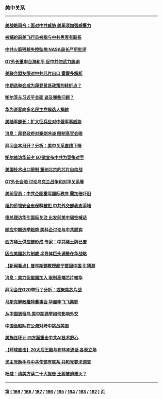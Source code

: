 ### 美中关系
---
#### [美战略司令：面对中共威胁 美军须加强威慑力](../../pages/nf1412576/n13860045.md) 
#### [被捕的前美飞行员被指与中共黑客有联系](../../pages/nf1412576/n13859958.md) 
#### [中共火箭残骸失控坠地 NASA局长严厉批评](../../pages/nf1412576/n13859814.md) 
#### [G7外长重申台海和平 促中共勿武力胁迫](../../pages/nf1412576/n13859752.md) 
#### [美联合盟友限对中共芯片出口 雷蒙多解析](../../pages/nf1412576/n13859663.md) 
#### [中期选举会成为拜登贸易政策的转折点？](../../pages/nf1412576/n13859073.md) 
#### [朔尔茨与习近平会面 谈及哪些问题？](../../pages/nf1412576/n13859372.md) 
#### [华为说客向多名民主党候选人捐款](../../pages/nf1412576/n13859256.md) 
#### [美陆军部长：扩大征兵应对中俄军事威胁](../../pages/nf1412576/n13859185.md) 
#### [消息：拜登政府对秦刚冷淡 限制高官会晤](../../pages/nf1412576/n13859038.md) 
#### [拜习会本月开？分析：美中关系直线下降](../../pages/nf1412576/n13858925.md) 
#### [朔尔兹访华前夕 G7欲宣布中共为竞争对手](../../pages/nf1412576/n13858624.md) 
#### [美国技术出口限制 重创北京的芯片自给战](../../pages/nf1412576/n13859009.md) 
#### [G7外长会晤 讨论乌克兰战争和对华关系等](../../pages/nf1412576/n13858819.md) 
#### [美前官员：中共企图重写国际秩序 需加倍吓阻](../../pages/nf1412576/n13858655.md) 
#### [纽约侨领安全忠保释被拒 中共外交部表态添堵](../../pages/nf1412576/n13858406.md) 
#### [德总理访华引国际关注 出发前美中隔空喊话](../../pages/nf1412576/n13858611.md) 
#### [顺应中期选举趋势 美科企讨论与中共脱钩](../../pages/nf1412576/n13858233.md) 
#### [西方稀土供应链形成 专家：中共稀土牌已废](../../pages/nf1412576/n13857670.md) 
#### [因应美国芯片制裁 半导体巨头调整在华战略](../../pages/nf1412576/n13857608.md) 
#### [【新闻看点】普林斯顿教授颜宁要回中国 引猜测](../../pages/nf1412576/n13857436.md) 
#### [消息：美力促盟国加入 限制高端芯片输华](../../pages/nf1412576/n13857530.md) 
#### [拜习会在G20举行？分析：或聚焦芯片战](../../pages/nf1412576/n13857398.md) 
#### [马斯克解散推特董事会 华裔李飞飞离职](../../pages/nf1412576/n13857393.md) 
#### [从中国到俄乌 美中期选举如何影响外交](../../pages/nf1412576/n13857380.md) 
#### [中国渔船队在公海对峙中挑战美国](../../pages/nf1412576/n13857254.md) 
#### [美施连环计 四方面重击中共AI技术野心](../../pages/nf1412576/n13856034.md) 
#### [【环球直击】20大后王毅与布林肯通话 各表立场](../../pages/nf1412576/n13857040.md) 
#### [民主党助手与中共使馆有联系 共和党要求调查](../../pages/nf1412576/n13856850.md) 
#### [杨威：请美方读二十大报告 王毅被迫撤火？](../../pages/nf1412576/n13856713.md) 

---
#### 第 [ [169](./169.md) / [168](./168.md) / [167](./167.md) / [166](./166.md) / [165](./165.md) / [164](./164.md) / [163](./163.md) / [162](./162.md) ] 页
